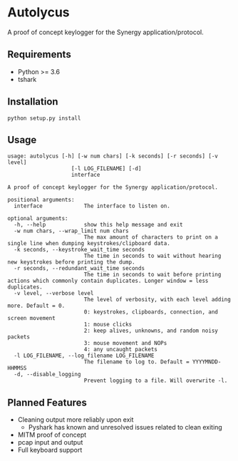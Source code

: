 # Autolycus

A proof of concept keylogger for the Synergy application/protocol.

## Requirements

* Python >= 3.6
* tshark

## Installation

`python setup.py install`

## Usage

```
usage: autolycus [-h] [-w num chars] [-k seconds] [-r seconds] [-v level]
                    [-l LOG_FILENAME] [-d]
                    interface

A proof of concept keylogger for the Synergy application/protocol.

positional arguments:
  interface             The interface to listen on.

optional arguments:
  -h, --help            show this help message and exit
  -w num chars, --wrap_limit num chars
                        The max amount of characters to print on a single line when dumping keystrokes/clipboard data.
  -k seconds, --keystroke_wait_time seconds
                        The time in seconds to wait without hearing new keystrokes before printing the dump.
  -r seconds, --redundant_wait_time seconds
                        The time in seconds to wait before printing actions which commonly contain duplicates. Longer window = less duplicates.
  -v level, --verbose level
                        The level of verbosity, with each level adding more. Default = 0.
                        0: keystrokes, clipboards, connection, and screen movement
                        1: mouse clicks
                        2: keep alives, unknowns, and random noisy packets
                        3: mouse movement and NOPs
                        4: any uncaught packets
  -l LOG_FILENAME, --log_filename LOG_FILENAME
                        The filename to log to. Default = YYYYMNDD-HHMMSS
  -d, --disable_logging
                        Prevent logging to a file. Will overwrite -l.
```

## Planned Features
* Cleaning output more reliably upon exit
  * Pyshark has known and unresolved issues related to clean exiting
* MITM proof of concept
* pcap input and output
* Full keyboard support